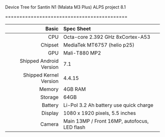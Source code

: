 Device Tree for Santin N1 (Malata M3 Plus) ALPS project 8.1

===========================================


Basic   | Spec Sheet
-------:|:-------------------------
CPU     | Octa-core 2.392 GHz 8xCortex-A53
Chipset | MediaTek MT6757 (helio p25)
GPU     | Mali-T880 MP2
Shipped Android Version | 7.1
Shipped Kernel Version | 4.4.15
Memory  | 4GB RAM
Storage | 64GB
Battery | Li-Pol 3.2 Ah battery use quick charge
Display | 1080 x 1920 pixels, 5.5 inches
Camera  | Main 13MP / Front 16MP, autofocus, LED flash

